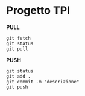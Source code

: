 # Progetto TPI
**PULL**
```
git fetch
git status
git pull
```
**PUSH**
```
git status
git add .
git commit -m "descrizione"
git push
```
